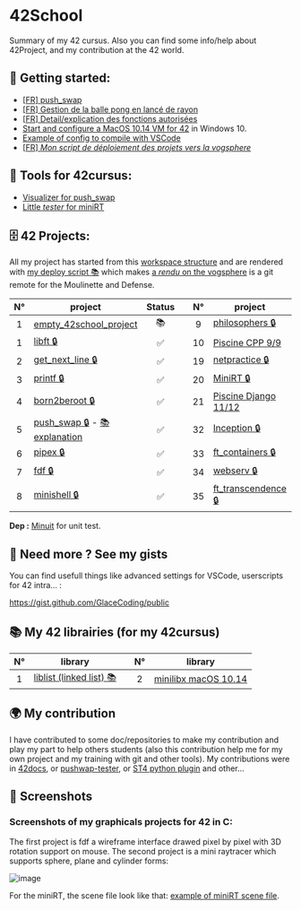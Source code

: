 # 42School

Summary of my 42 cursus. Also you can find some info/help about 42Project, and my contribution at the 42 world.

## 📖 Getting started:
 - [\[FR\] push_swap][1]
 - [\[FR\] Gestion de la balle pong en lancé de rayon][pong_explain]
 - [\[FR\] Detail/explication des fonctions autorisées](project/webserv_allowed_functions.md)
 - [Start and configure a MacOS 10.14 VM for 42](VM.md) in Windows 10.
 - [Example of config to compile with VSCode](https://gist.github.com/GlaceCoding/e0195d34145c8837cf8f18264fdd2539)
 - [\[FR\] *Mon script de déploiement des projets vers la vogsphere*](../../../empty_42school_project/tree/main/hooks#script-deploy)

## 🔧 Tools for 42cursus:
 - [Visualizer for push_swap][visualizer]
 - [Little *tester* for miniRT](https://github.com/GlaceCoding/project42_minirt_tester/)

[visualizer]: https://glacecoding.github.io/tools/pushswap/visualizer/?size=15&speed=150&args=71%20108%2097%2099%20101%2067%20111%20100%20105%20110%20103&queue=pb,pb,pb,pb,pb,pb,pb,pb,rra,pa,pa,ra,pa,ra,ra,pa,rra,pa,pa,rb,pa,rra,rra,rra,pa,ra,ra,ra,

## 🗄️ 42 Projects:
All my project has started from this [workspace structure](../../../empty_42school_project) and are rendered with [my deploy script 📚](../../../empty_42school_project/tree/main/hooks#script-deploy) which makes [a *rendu* on the vogsphere](../../../empty_42school_project_vogsphere) is a git remote for the Moulinette and Defense.

| N°  | project                                            | Status |   | N°  | project                                               | Status |
| :-: | -------------------------------------------------- | :----: | - | :-: | ----------------------------------------------------- | :----: |
| 1   | [empty_42school_project][2]                        |   📚   |   | 9   | [philosophers 🔒](../../../project42_philosophers)    |   ✅   |
| 1   | [libft 🔒](../../../project42_libft)               |   ✅   |   | 10  | [Piscine CPP 9/9][3]                                  |   ✅   |
| 2   | [get_next_line 🔒](../../../project42_getnextline) |   ✅   |   | 19  | [netpractice 🔒](../../../project42_netpractice)      |   ✅   |
| 3   | [printf 🔒](../../../project42_printf)             |   ✅   |   | 20  | [MiniRT 🔒](../../../project42_miniRT)                |   ✅   |
| 4   | [born2beroot 🔒](../../../project42_born2beroot)   |   ✅   |   | 21  | [Piscine Django 11/12][4]                             |   ✅   |
| 5   | [push_swap 🔒][swap] - [📚 explanation][1]         |   ✅   |   | 32  | [Inception 🔒](../../../project42_inception)          |   ✅   |
| 6   | [pipex 🔒](../../../project42_pipex)               |   ✅   |   | 33  | [ft_containers 🔒](../../../project42_ft_containers)  |   ✅   |
| 7   | [fdf 🔒](../../../project42_fdf)                   |   ✅   |   | 34  | [webserv 🔒](../../../project42_webserv)              |   ✅   |
| 8   | [minishell 🔒](../../../project42_minishell)       |   ✅   |   | 35  | [ft_transcendence 🔒][5]                              |   ✅   |

[swap]: ../../../project42_pushswap
[1]: project/push_swap.md
[pong_explain]: project/ft_transcendence.md
[2]: ../../../empty_42school_project
[3]: project/CPP.md#%EF%B8%8F-cpp-module-00-08-
[4]: project/django.md#%EF%B8%8F-piscine-django-module-00-09--rush-00-01-
[5]: ../../../project42_ft_transcendence

**Dep :** [Minuit](/siu/minunit) for unit test.

## 🥤 Need more ? See my gists

You can find usefull things like advanced settings for VSCode, userscripts for 42 intra… : 

https://gist.github.com/GlaceCoding/public

## 📚 My 42 librairies (for my 42cursus)

| N°  | library                                            |   | N°  | library                                            |
| :-: | -------------------------------------------------- | - | :-: | -------------------------------------------------- |
| 1   | [liblist (linked list) 📚][liblist]                |   | 2   | [minilibx macOS 10.14][minilibx]                   |

[liblist]: ../../../liblist#readme
[minilibx]: ../../../minilibx_macos_10.14_modified#readme


## 🌍 My contribution

I have contributed to some doc/repositories to make my contribution and play my part to help others students (also this contribution help me for my own project and my training with git and other tools). My contributions were in [42docs](https://github.com/GlaceCoding/42docs/commits?author=GlaceCoding), or [pushwap-tester](https://github.com/lmalki-h/push_swap_tester/pull/10#issue-1076884545), or [ST4 python plugin](https://github.com/baptistejamin/sublime-42-norminette/commits/master) and other…

## 📸 Screenshots

### Screenshots of my graphicals projects for 42 in C:

The first project is fdf a wireframe interface drawed pixel by pixel with 3D rotation support on mouse. The second project is a mini raytracer which supports sphere, plane and cylinder forms:

![image](https://user-images.githubusercontent.com/92152391/180637780-1daa169f-7ac9-4e20-8018-ec4ccdd9e844.png)

For the miniRT, the scene file look like that: [example of miniRT scene file](https://github.com/GlaceCoding/project42_minirt_tester/blob/main/render1.rt).

<!--
**GlaceCoding/GlaceCoding** is a ✨ _special_ ✨ repository because its `README.md` (this file) appears on your GitHub profile.

Here are some ideas to get you started:

- 🔭 I’m currently working on ...
- 🌱 I’m currently learning ...
- 👯 I’m looking to collaborate on ...
- 🤔 I’m looking for help with ...
- 💬 Ask me about ...
- 📫 How to reach me: ...
- 😄 Pronouns: ...
- ⚡ Fun fact: ...
-->
